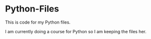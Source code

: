 # Python-Files
This is code for my Python files.

I am currently doing a course for Python so I am keeping the files her.
